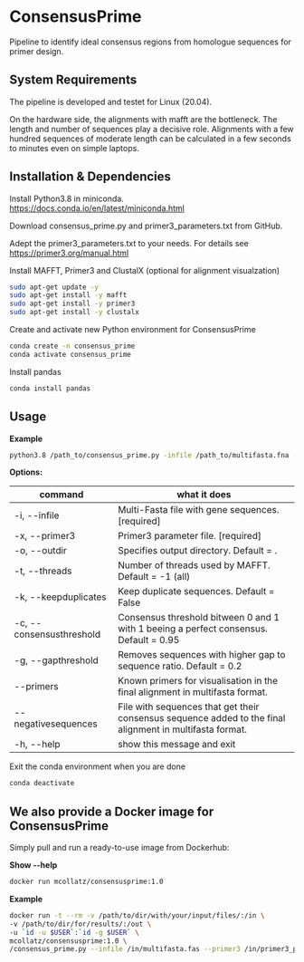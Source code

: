 # ConsensusPrime
Pipeline to identify ideal consensus regions from homologue sequences for primer design.

## System Requirements

The pipeline is developed and testet for Linux (20.04).

On the hardware side, the alignments with mafft are the bottleneck. The length and number of sequences play a decisive role. Alignments with a few hundred sequences of moderate length can be calculated in a few seconds to minutes even on simple laptops.

## Installation & Dependencies
Install Python3.8 in miniconda. https://docs.conda.io/en/latest/miniconda.html

Download consensus_prime.py and primer3_parameters.txt from GitHub.

Adept the primer3_parameters.txt to your needs. For details see https://primer3.org/manual.html

Install MAFFT, Primer3 and ClustalX (optional for alignment visualzation)
```bash
sudo apt-get update -y
sudo apt-get install -y mafft
sudo apt-get install -y primer3
sudo apt-get install -y clustalx
```

Create and activate new Python environment for ConsensusPrime
```bash
conda create -n consensus_prime
conda activate consensus_prime
```
Install pandas
```bash
conda install pandas
```


## Usage
**Example**

```bash
python3.8 /path_to/consensus_prime.py -infile /path_to/multifasta.fna --primer3 /path_to/primer3_parameters.txt
```

**Options:**

command | what it does
  ------------- | -------------
-i, --infile              |Multi-Fasta file with gene sequences.  [required]
-x, --primer3             |Primer3 parameter file. [required]
-o, --outdir              |Specifies output directory. Default = .
-t, --threads             |Number of threads used by MAFFT. Default = -1 (all)
-k, --keepduplicates      |Keep duplicate sequences. Default = False
-c, --consensusthreshold  |Consensus threshold bitween 0 and 1 with 1 beeing a perfect consensus. Default = 0.95
-g, --gapthreshold        |Removes sequences with higher gap to sequence ratio. Default = 0.2
--primers                 |Known primers for visualisation in the final alignment in multifasta format.
--negativesequences       |File with sequences that get their consensus sequence added to the final alignment in multifasta format.
-h, --help                |show this message and exit


Exit the conda environment when you are done
```bash
conda deactivate
```

## We also provide a Docker image for ConsensusPrime
Simply pull and run a ready-to-use image from Dockerhub:

**Show --help**
```bash
docker run mcollatz/consensusprime:1.0
```

**Example**
```bash
docker run -t --rm -v /path/to/dir/with/your/input/files/:/in \
-v /path/to/dir/for/results/:/out \
-u `id -u $USER`:`id -g $USER` \
mcollatz/consensusprime:1.0 \
/consensus_prime.py --infile /in/multifasta.fas --primer3 /in/primer3_parameters.txt --outdir /out
```
